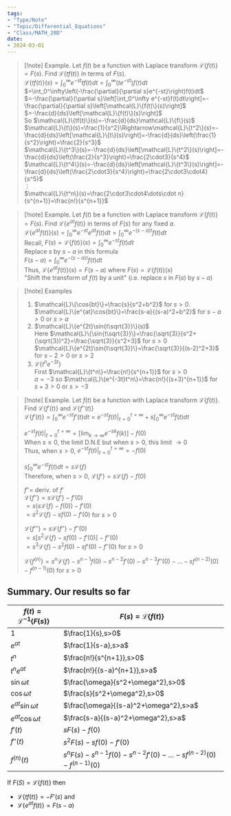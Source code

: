 ```yaml
---
tags:
- "Type/Note"
- "Topic/Differential_Equations"
- "Class/MATH_20D"
date:
- 2024-03-01
---
```

> [!note] Example. Let $f(t)$ be a function with Laplace transform $\mathcal{L}\{f(t)\}=F(s)$. Find $\mathcal{L}\{tf(t)\}$ in terms of $F(s)$.  
> $\mathcal{L}\{tf(t)\}(s)=\int_0^\infty e^{-st}tf(t)dt=\int_0^\infty(te^{-st})f(t)dt$  
> $=\int_0^\infty\left(-\frac{\partial}{\partial s}e^{-st}\right)f(t)dt$  
> $=-\frac{\partial}{\partial s}\left[\int_0^\infty e^{-st}f(t)dt\right]=-\frac{\partial}{\partial s}\left[\mathcal{L}\{f(t)\}(s)\right]$  
> $=-\frac{d}{ds}\left[\mathcal{L}\{f(t)\}(s)\right]$  
> So $\mathcal{L}\{tf(t)\}(s)=-\frac{d}{ds}\mathcal{L}\{f\}(s)$  
> $\mathcal{L}\{t\}(s)=\frac{1}{s^2}\Rightarrow\mathcal{L}\{t^2\}(s)=-\frac{d}{ds}\left[\mathcal{L}\{t\}(s)\right]=-\frac{d}{ds}\left(\frac{1}{s^2}\right)=\frac{2}{s^3}$  
> $\mathcal{L}\{t^3\}(s)=-\frac{d}{ds}\left[\mathcal{L}\{t^2\}(s)\right]=-\frac{d}{ds}\left(\frac{2}{s^3}\right)=\frac{2\cdot3}{s^4}$  
> $\mathcal{L}\{t^4\}(s)=-\frac{d}{ds}\left[\mathcal{L}\{t^3\}(s)\right]=-\frac{d}{ds}\left(\frac{2\cdot3}{s^4}\right)=\frac{2\cdot3\cdot4}{s^5}$  
> $\vdots$  
> $\mathcal{L}\{t^n\}(s)=\frac{2\cdot3\cdot4\dots\cdot n}{s^{n+1}}=\frac{n!}{s^{n+1}}$  

> [!note] Example. Let $f(t)$ be a function with Laplace transform $\mathcal{L}\{f(t)\}=F(s)$. Find $\mathcal{L}\{e^{at}f(t)\}$ in terms of $F(s)$ for any fixed $a$.  
> $\mathcal{L}\{e^{at}f(t)\}(s)=\int_0^\infty e^{-st}e^{at}f(t)dt=\int_0^\infty e^{-(s-a)t}f(t)dt$  
> Recall, $F(s)=\mathcal{L}\{f(t)\}(s)=\int_0^\infty e^{-st}f(t)dt$  
> Replace $s$ by $s-a$ in this formula  
> $F(s-a)=\int_0^\infty e^{-(s-a)t}f(t)dt$  
> Thus, $\mathcal{L}\{e^{at}f(t)\}(s)=F(s-a)$ where $F(s)=\mathcal{L}\{f(t)\}(s)$  
> "Shift the transform of $f(t)$ by a unit" (i.e. replace $s$ in $F(s)$ by $s-a$)  

> [!note] Examples  
> 1. $\mathcal{L}\{\cos{bt}\}=\frac{s}{s^2+b^2}$ for $s>0$.  
>   $\mathcal{L}\{e^{at}\cos{bt}\}=\frac{s-a}{(s-a)^2+b^2}$ for $s-a>0$ or $s>a$  
> 2. $\mathcal{L}\{e^{2t}\sin{t\sqrt{3}}\}(s)$  
>   Here $\mathcal{L}\{\sin{t\sqrt{3}}\}=\frac{\sqrt{3}}{s^2+(\sqrt{3})^2}=\frac{\sqrt{3}}{s^2+3}$ for $s>0$  
>   $\mathcal{L}\{e^{2t}\sin{t\sqrt{3}}\}=\frac{\sqrt{3}}{(s-2)^2+3}$ for $s-2>0$ or $s>2$  
> 3. $\mathcal{L}\{t^ne^{-3t}\}$  
>   First $\mathcal{L}\{t^n\}=\frac{n!}{s^{n+1}}$ for $s>0$  
>   $a=-3$ so $\mathcal{L}\{e^{-3t}t^n\}=\frac{n!}{(s+3)^{n+1}}$ for $s+3>0$ or $s>-3$  

> [!note] Example. Let $f(t)$ be a function with Laplace transform $\mathcal{L}\{f(t)\}$. Find $\mathcal{L}\{f'(t)\}$ and $\mathcal{L}\{f''(t)\}$  
> $\mathcal{L}\{f'(t)\}=\int_0^\infty e^{-st}f'(t)dt=e^{-st}f(t)\vert_{t=0}^{t=\infty}+s\int_0^\infty e^{-st}f(t)dt$  
>  
> $e^{-st}f(t)\vert_{t=0}^{t=\infty}=\left[\lim_{k\to\infty}e^{-sk}f(k)\right]-f(0)$  
> When $s\leq0$, the limit D.N.E but when $s>0$, this limit $\to0$  
> Thus, when $s>0$, $e^{-st}f(t)\vert_{t=0}^{t=\infty}=-f(0)$  
>  
> $s\int_0^\infty e^{-st}f(t)dt=s\mathcal{L}\{f\}$  
> Therefore, when $s>0$, $\mathcal{L}\{f'\}=s\mathcal{L}\{f\}-f(0)$  
>  
> $f''=$ deriv. of $f'$  
> $\mathcal{L}\{f''\}=s\mathcal{L}\{f'\}-f'(0)$  
> $=s(s\mathcal{L}\{f\}-f(0))-f'(0)$  
> $=s^2\mathcal{L}\{f\}-sf(0)-f'(0)$ for $s>0$  
>  
> $\mathcal{L}\{f'''\}=s\mathcal{L}\{f''\}-f''(0)$  
> $=s\left[s^2\mathcal{L}\{f\}-sf(0)-f'(0)\right]-f''(0)$  
> $=s^3\mathcal{L}\{f\}-s^2f(0)-sf'(0)-f''(0)$ for $s>0$  
>  
> $\mathcal{L}\{f^{(n)}\}=s^n\mathcal{L}\{f\}-s^{n-1}f(0)-s^{n-2}f'(0)-s^{n-3}f''(0)-\dots-sf^{(n-2)}(0)-f^{(n-1)}(0)$ for $s>0$  

## Summary. Our results so far  

| $f(t)=\mathcal{L}^{-1}\{F(s)\}$ | $F(s)=\mathcal{L}\{f(t)\}$ |  
| --- | --- |  
| $1$ | $\frac{1}{s},s>0$ |  
| $e^{at}$ | $\frac{1}{s-a},s>a$ |  
| $t^n$ | $\frac{n!}{s^{n+1}},s>0$ |  
| $t^ne^{at}$ | $\frac{n!}{(s-a)^{n+1}},s>a$ |  
| $\sin{\omega t}$ | $\frac{\omega}{s^2+\omega^2},s>0$ |  
| $\cos{\omega t}$ | $\frac{s}{s^2+\omega^2},s>0$ |  
| $e^{at}\sin{\omega t}$ | $\frac{\omega}{(s-a)^2+\omega^2},s>a$ |  
| $e^{at}\cos{\omega t}$ | $\frac{s-a}{(s-a)^2+\omega^2},s>a$ |  
| $f'(t)$ | $sF(s)-f(0)$ |  
| $f''(t)$ | $s^2F(s)-sf(0)-f'(0)$ |  
| $f^{(n)}(t)$ | $s^nF(s)-s^{n-1}f(0)-s^{n-2}f'(0)-\dots-sf^{(n-2)}(0)-f^{(n-1)}(0)$ |  

If $F(S)=\mathcal{L}\{f(t)\}$ then  
- $\mathcal{L}\{tf(t)\}=-F'(s)$ and  
- $\mathcal{L}\{e^{at}f(t)\}=F(s-a)$  
